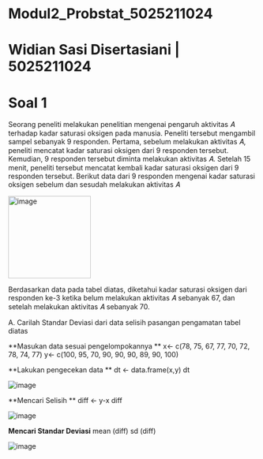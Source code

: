 # Modul2_Probstat_5025211024

# Widian Sasi Disertasiani | 5025211024

# Soal 1
Seorang peneliti melakukan penelitian mengenai pengaruh aktivitas 𝐴 terhadap kadar saturasi oksigen pada manusia. Peneliti tersebut mengambil sampel sebanyak 9 responden. Pertama, sebelum melakukan aktivitas 𝐴, peneliti mencatat kadar saturasi oksigen dari 9 responden tersebut. Kemudian, 9 responden tersebut diminta melakukan aktivitas 𝐴. Setelah 15 menit, peneliti tersebut mencatat kembali kadar saturasi oksigen dari 9 responden tersebut. Berikut data dari 9 responden mengenai kadar saturasi oksigen sebelum dan sesudah melakukan aktivitas 𝐴 

<img width="167" alt="image" src="https://user-images.githubusercontent.com/100952724/207308697-3ddb4f13-82bb-4122-83b6-3a2fdf15b6e8.png">

Berdasarkan data pada tabel diatas, diketahui kadar saturasi oksigen  dari responden ke-3 ketika belum melakukan aktivitas 𝐴 sebanyak 67, dan setelah melakukan aktivitas 𝐴 sebanyak 70.

A. Carilah Standar Deviasi dari data selisih pasangan pengamatan tabel diatas

**Masukan data sesuai pengelompokannya **
x<- c(78, 75, 67, 77, 70, 72, 78, 74, 77)
y<- c(100, 95, 70, 90, 90, 90, 89, 90, 100)

**Lakukan pengecekan data **
dt <- data.frame(x,y)
dt

![image](https://user-images.githubusercontent.com/100952724/207309012-1a9a992e-ebe1-422c-9d5b-8d23417345ee.png)

**Mencari Selisih **
 diff <- y-x
 diff
 
 ![image](https://user-images.githubusercontent.com/100952724/207309089-915397b2-dbac-4082-b782-5e16ea5f60f8.png)

**Mencari Standar Deviasi**
mean (diff)
sd (diff)
 
 ![image](https://user-images.githubusercontent.com/100952724/207309166-606a3e45-ebff-4ff6-b06a-4005ce1085cd.png)





